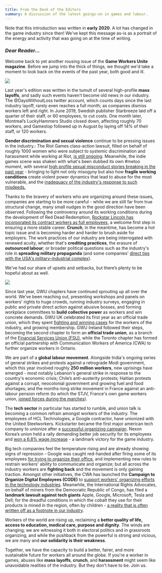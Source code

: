 ```yaml
---
title: From the Desk of the Editors
summary: A discussion of the latest goings-on in games and labour.
---
```

<div class="note-box">
  Note that this introduction was written in <strong>early 2020</strong>. A lot has changed in the game industry since then! We've kept this message as-is as a portrait of the energy and activity that was going on at the time of writing.
</div>

### ***Dear Reader…***

Welcome back to yet another rousing issue of the **Game Workers Unite magazine**. Before we jump into the thick of things, we thought we'd take a moment to look back on the events of the past year, both good and ill.

<div class="md-img">
<img
  src="/images/PO_TV.png"
/>
</div>

Last year's edition was written in the tumult of several high-profile **mass layoffs**, and sadly such events haven't become old news in our industry. The @DaysWithoutLoss twitter account, which counts days since the last industry layoff, rarely even reaches a full month; as companies dismiss workers left and right. In June 2019, Swedish publisher Starbreeze laid off a quarter of their staff, or 60 employees, to cut costs. One month later, Montreal’s LuckyHammers Studio closed down, affecting roughly 70 workers, and Gamestop followed up in August by laying off 14% of their staff, or 120 workers.

**Gender discrimination and sexual violence** continue to be pressing issues in the industry.: The Riot Games class-action lawsuit, filled on behalf of roughly 1000 women who were subject to systemic discrimination and harassment while working at Riot, [is still ongoing](https://www.gamesindustry.biz/articles/2020-01-22-women-suing-riot-games-may-be-entitled-to-usd400m-not-usd10m-says-state-regulator). Meanwhile, the indie games scene was shaken with what's been dubbed its own #metoo moment, with several [high profile sexual misconduct stories breaking in the past year](https://www.theguardian.com/games/2019/sep/17/gaming-metoo-moment-harassment-women-in-games) - bringing to light not only misogyny but also how  **fragile working conditions** create violent power dynamics that lead to abuse for the most vulnerable, and the [inadequacy of the industry's response to such misdeeds.](http://www.nathalielawhead.com/candybox/what-its-like-sharing-your-metoo-with-kotaku-a-cautionary-tale)

Thanks to the bravery of workers who are organizing around these issues, companies are starting to be more careful - while we are still far from true structural change, many small nudges in the good direction have been observed. Following the controversy around its working conditions during the development of Red Dead Redemption, [Rockstar Lincoln has incorporated its contract workers as full employees](https://kotaku.com/months-after-labor-controversy-rockstar-converts-game-1836982746), a welcome first step in ensuring a more stable career. **Crunch**, in the meantime, has become a hot topic issue and is becoming harder and harder to brush aside for employers. The work practices of our industry are being interrogated with renewed acuity, whether that's **crediting practices**, the erasure of **outsourced labour**; or broader political questions such as the industry's role in **spreading military propaganda** (and some companies' [direct ties with the USA's military–industrial complex](https://www.eurogamer.net/articles/2013-02-01-shooters-how-video-games-fund-arms-manufacturers)).

We’ve had our share of upsets and setbacks, but there’s plenty to be hopeful about as well.

<div class="md-img">
<img
  src="/images/PO_Candle.png"
/>
</div>

Since last year, GWU chapters have continued sprouting up all over the world. We’ve been reaching out, presenting workshops and panels on workers' rights to huge crowds, running industry surveys, engaging in public and private direct action against abusive bosses, and forming workplace committees to **build collective power** as workers and win concrete demands. GWU UK celebrated its first year as an official trade union, which they spent [fighting and winning cases](https://twitter.com/GWU_UK/status/1219575597879394305) for the workers of the industry, and growing membership. GWU Ireland followed their steps, becoming the second chapter to form an **official trade union**, as a branch of the [Financial Services Union (FSU)](https://gwuireland.org/), while the Toronto chapter has formed an official partnership with Communication Workers of America (CWA) to further organize workers in Ontario.

We are part of a **global labour movement**. Alongside India's ongoing series of general strikes and protests against a retrograde Modi government, which this year involved roughly **250 million workers**, new uprisings have emerged - most notably Lebanon's general strike in response to the country's economic crisis; Chile’s anti-austerity protests; Haitian protests against a corrupt, neocolonial government and growing fuel and food shortages; and the months-long strike movement in France against an anti-labour pension reform (to which the STJV, France's own game workers union, [joined forces during the marches](https://twitter.com/stjv_fr/status/1203341904999526404)).

The **tech sector** in particular has started to rumble, and union talk is becoming a common refrain amongst workers of the industry. The employees of HCL Technologies, a Google contractor, have unionized with the United Steelworkers. Kickstarter became the first major american tech company to unionize after a [successful organizing campaign](https://www.vice.com/en_us/article/3a8pp5/kickstarter-employees-win-historic-union-election). Nexon Korea’s union held a rally demanding better job security for its employees and [won a 6.8% wage increase](http://www.koreaherald.com/view.php?ud=20200204000826) - a landmark victory for the game industry.

Big tech companies feel the temperature rising and are already showing signs of repression - Google was caught red-handed after firing some of its employees [for trying to organize their office](https://www.theverge.com/2019/11/25/20983053/google-fires-four-employees-memo-rebecca-rivers-laurence-berland-union-busting-accusation-walkout), and implementing new rules to restrain workers' ability to communicate and organize; but all across the industry workers are **fighting back** and the movement is only gaining traction. Amongst other initiatives, the CWA has launched the **Campaign to Organize Digital Employees (CODE)** to [support workers' organizing efforts in the technology industries](https://www.code-cwa.org/).
Meanwhile, the International Rights Advocates, on behalf of miners from the Democratic Republic of Congo, has filed a **landmark lawsuit against tech giants** Apple, Google, Microsoft, Tesla and Dell; for the dreadful conditions in which the cobalt they use for their products is mined in the region, often by children - [a reality that is often written off as a footnote in our industry](https://www.theguardian.com/global-development/2019/dec/16/apple-and-google-named-in-us-lawsuit-over-congolese-child-cobalt-mining-deaths).

Workers of the world are rising up, reclaiming a **better quality of life, access to education, medical care, purpose and dignity**. The winds are changing; we are witnessing it both in electoral politics and in grassroots organizing, and while the pushback from the powerful is strong and vicious, we are many and **our solidarity is their weakness**.

Together, we have the capacity to build a better, fairer, and more sustainable future for workers all around the globe. If you're a worker in games, abuses like **mass layoffs**, **crunch**, and **harassment** might seem like unavoidable realities of the industry. But they don't have to be. Join us.


